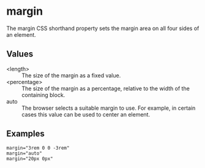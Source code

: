 # margin

The margin CSS shorthand property sets the margin area on all four sides of an element.

## Values

<dl>
<dt>&lt;length&gt;</dt>
<dd>The size of the margin as a fixed value.</dd>
<dt>&lt;percentage&gt;</dt>
<dd>The size of the margin as a percentage, relative to the width of the containing block.</dd>
<dt>auto</dt>
<dd>The browser selects a suitable margin to use. For example, in certain cases this value can be used to center an element.</dd>
</dl>

## Examples

```
margin="3rem 0 0 -3rem"
margin="auto"
margin="20px 0px"
```

